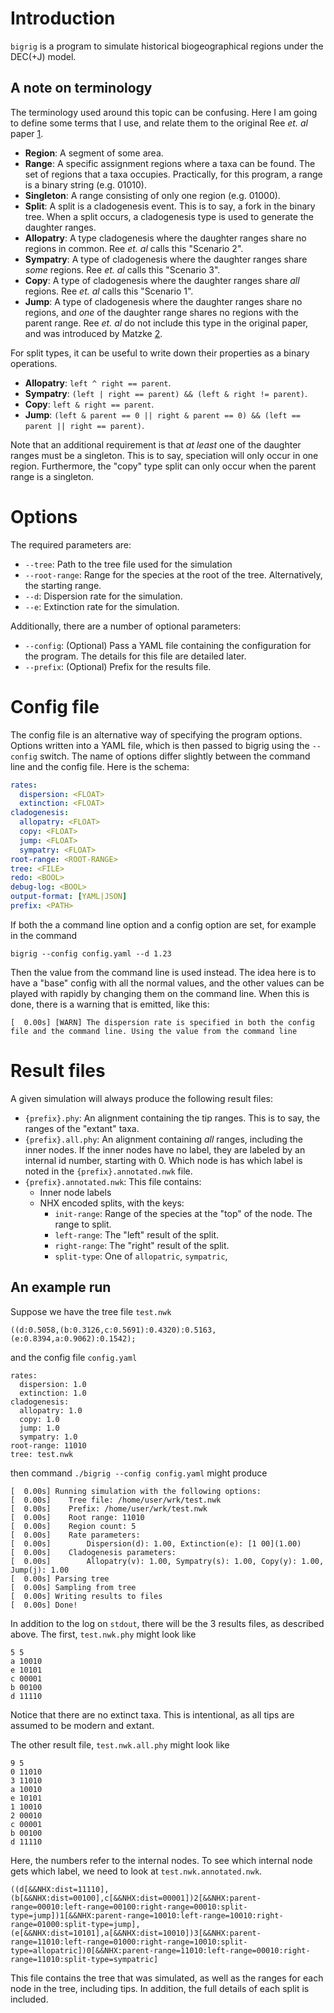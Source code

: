 # Introduction

`bigrig` is a program to simulate historical biogeographical regions under the
DEC(+J) model. 

## A note on terminology

The terminology used around this topic can be confusing. Here I am going to
define some terms that I use, and relate them to the original Ree _et. al_
paper [1].


- **Region**: A segment of some area.
- **Range**: A specific assignment regions where a taxa can be found. The set of
  regions that a taxa occupies. Practically, for this program, a range is a
  binary string (e.g. 01010).
- **Singleton**: A range consisting of only one region (e.g. 01000).
- **Split**: A split is a cladogenesis event. This is to say, a fork in the
  binary tree. When a split occurs, a cladogenesis type is used to generate the
  daughter ranges.
- **Allopatry**: A type cladogenesis where the daughter ranges share no regions
  in common. Ree _et. al_ calls this "Scenario 2".
- **Sympatry**: A type of cladogenesis where the daughter ranges share _some_
  regions. Ree _et. al_ calls this "Scenario 3".
- **Copy**: A type of cladogenesis where the daughter ranges share _all_
  regions. Ree _et. al_ calls this "Scenario 1".
- **Jump**: A type of cladogenesis where the daughter ranges share no regions,
  and _one_ of the daughter range shares no regions with the parent range. Ree
  _et. al_ do not include this type in the original paper, and was introduced by
  Matzke [2].

For split types, it can be useful to write down their properties as a binary
operations. 

- **Allopatry**: `left ^ right == parent`.
- **Sympatry**: `(left | right == parent) && (left & right != parent)`.
- **Copy**: `left & right == parent`.
- **Jump**: `(left & parent == 0 || right & parent == 0) && (left == parent || right == parent)`.

Note that an additional requirement is that _at least_ one of the daughter
ranges must be a singleton. This is to say, speciation will only occur in one
region. Furthermore, the "copy" type split can only occur when the parent range
is a singleton.
 
[1]: https://doi.org/10.1111/j.0014-3820.2005.tb00940.x
[2]: https://doi.org/10.1093/sysbio/syu056

# Options

The required parameters are: 

- `--tree`: Path to the tree file used for the simulation
- `--root-range`: Range for the species at the root of the tree. Alternatively,
  the starting range.
- `--d`: Dispersion rate for the simulation.
- `--e`: Extinction rate for the simulation.

Additionally, there are a number of optional parameters:

- `--config`: (Optional) Pass a YAML file containing the configuration for the
  program. The details for this file are detailed later.
- `--prefix`: (Optional) Prefix for the results file.

# Config file

The config file is an alternative way of specifying the program options. Options written into a YAML file, which is then
passed to bigrig using the `--config` switch. The name of options differ slightly between the command line and the
config file. Here is the schema:

```.yaml
rates:
  dispersion: <FLOAT>
  extinction: <FLOAT>
cladogenesis:
  allopatry: <FLOAT>
  copy: <FLOAT>
  jump: <FLOAT>
  sympatry: <FLOAT>
root-range: <ROOT-RANGE>
tree: <FILE>
redo: <BOOL>
debug-log: <BOOL>
output-format: [YAML|JSON]
prefix: <PATH>
```

If both the a command line option and a config option are set, for example in the command

```
bigrig --config config.yaml --d 1.23
```

Then the value from the command line is used instead. The idea here is to have a "base" config with all the normal
values, and the other values can be played with rapidly by changing them on the command line. When this is done, there
is a warning that is emitted, like this:

```
[  0.00s] [WARN] The dispersion rate is specified in both the config file and the command line. Using the value from the command line
```

# Result files

A given simulation will always produce the following result files:

- `{prefix}.phy`: An alignment containing the tip ranges. This is to say, the
  ranges of the "extant" taxa.
- `{prefix}.all.phy`: An alignment containing _all_ ranges, including the inner
  nodes. If the inner nodes have no label, they are labeled by an internal id
  number, starting with 0. Which node is has which label is noted in the
  `{prefix}.annotated.nwk` file.
- `{prefix}.annotated.nwk`: This file contains:
  - Inner node labels
  - NHX encoded splits, with the keys:
    - `init-range`: Range of the species at the "top" of the node. The range to
      split.
    - `left-range`: The "left" result of the split. 
    - `right-range`: The "right" result of the split.
    - `split-type`: One of `allopatric`, `sympatric`, 

## An example run

Suppose we have the tree file `test.nwk`

```
((d:0.5058,(b:0.3126,c:0.5691):0.4320):0.5163,(e:0.8394,a:0.9062):0.1542);
```

and the config file `config.yaml`

```
rates:
  dispersion: 1.0
  extinction: 1.0
cladogenesis:
  allopatry: 1.0
  copy: 1.0
  jump: 1.0
  sympatry: 1.0
root-range: 11010
tree: test.nwk
```

then command `./bigrig --config config.yaml` might produce


```
[  0.00s] Running simulation with the following options:
[  0.00s]    Tree file: /home/user/wrk/test.nwk
[  0.00s]    Prefix: /home/user/wrk/test.nwk
[  0.00s]    Root range: 11010
[  0.00s]    Region count: 5
[  0.00s]    Rate parameters:
[  0.00s]        Dispersion(d): 1.00, Extinction(e): [1 00](1.00)
[  0.00s]    Cladogenesis parameters:
[  0.00s]        Allopatry(v): 1.00, Sympatry(s): 1.00, Copy(y): 1.00, Jump(j): 1.00
[  0.00s] Parsing tree
[  0.00s] Sampling from tree
[  0.00s] Writing results to files
[  0.00s] Done!
```

In addition to the log on `stdout`, there will be the 3 results files, as
described above. The first, `test.nwk.phy` might look like

```
5 5
a 10010
e 10101
c 00001
b 00100
d 11110
```

Notice that there are no extinct taxa. This is intentional, as all tips are
assumed to be modern and extant.

The other result file, `test.nwk.all.phy` might look like

```
9 5
0 11010
3 11010
a 10010
e 10101
1 10010
2 00010
c 00001
b 00100
d 11110
```

Here, the numbers refer to the internal nodes. To see which internal node gets
which label, we need to look at `test.nwk.annotated.nwk`.

```
((d[&&NHX:dist=11110],(b[&&NHX:dist=00100],c[&&NHX:dist=00001])2[&&NHX:parent-range=00010:left-range=00100:right-range=00010:split-type=jump])1[&&NHX:parent-range=10010:left-range=10010:right-range=01000:split-type=jump],(e[&&NHX:dist=10101],a[&&NHX:dist=10010])3[&&NHX:parent-range=11010:left-range=01000:right-range=10010:split-type=allopatric])0[&&NHX:parent-range=11010:left-range=00010:right-range=11010:split-type=sympatric]
```

This file contains the tree that was simulated, as well as the ranges for each
node in the tree, including tips. In addition, the full details of each split is
included.
